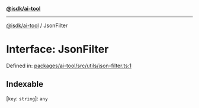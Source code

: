 [**@isdk/ai-tool**](../README.md)

***

[@isdk/ai-tool](../globals.md) / JsonFilter

# Interface: JsonFilter

Defined in: [packages/ai-tool/src/utils/json-filter.ts:1](https://github.com/isdk/ai-tool.js/blob/b0ee9498dddfa5222989cf00502bb34c601df743/src/utils/json-filter.ts#L1)

## Indexable

\[`key`: `string`\]: `any`
